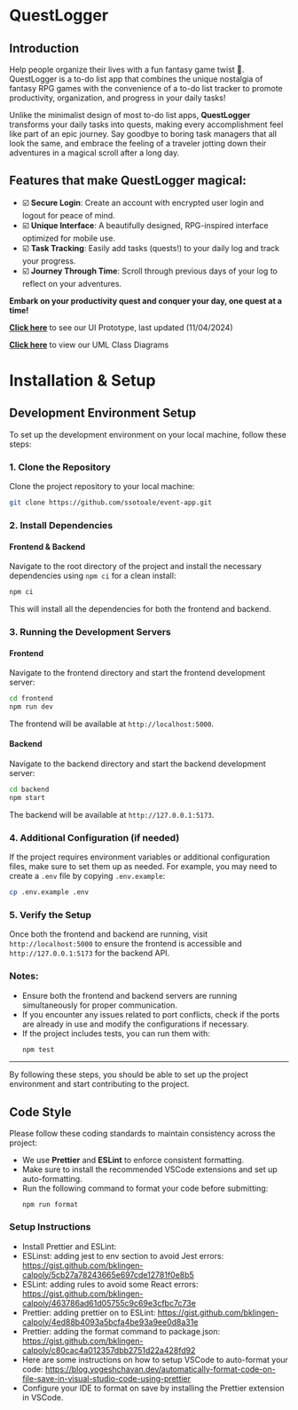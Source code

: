 # QuestLogger
## Introduction
Help people organize their lives with a fun fantasy game twist 🌟. QuestLogger is a to-do list app that combines the unique nostalgia of fantasy RPG games with the convenience of a to-do list tracker to promote productivity, organization, and progress in your daily tasks! 

Unlike the minimalist design of most to-do list apps, **QuestLogger** transforms your daily tasks into quests, making every accomplishment feel like part of an epic journey. Say goodbye to boring task managers that all look the same, and embrace the feeling of a traveler jotting down their adventures in a magical scroll after a long day.

## Features that make QuestLogger magical:
- ☑️ **Secure Login**: Create an account with encrypted user login and logout for peace of mind.  
- ☑️ **Unique Interface**: A beautifully designed, RPG-inspired interface optimized for mobile use.  
- ☑️ **Task Tracking**: Easily add tasks (quests!) to your daily log and track your progress.  
- ☑️ **Journey Through Time**: Scroll through previous days of your log to reflect on your adventures.  

**Embark on your productivity quest and conquer your day, one quest at a time!**

**[Click here](https://www.figma.com/proto/pLOeuJosEQzmTugGTaWfRu/TA-2%3A-Storyboard?node-id=90-4&t=kRTwjutYyFHnk6BK-1)** to see our UI Prototype, last updated (11/04/2024)

**[Click here](https://github.com/ssotoale/event-app/blob/main/wikipage.md)** to view our UML Class Diagrams



# Installation & Setup
## Development Environment Setup

To set up the development environment on your local machine, follow these steps:

### 1. Clone the Repository
Clone the project repository to your local machine:
```bash
git clone https://github.com/ssotoale/event-app.git
```

### 2. Install Dependencies

#### Frontend & Backend
Navigate to the root directory of the project and install the necessary dependencies using `npm ci` for a clean install:
```bash
npm ci
```

This will install all the dependencies for both the frontend and backend.

### 3. Running the Development Servers

#### Frontend
Navigate to the frontend directory and start the frontend development server:
```bash
cd frontend
npm run dev
```
The frontend will be available at `http://localhost:5000`.

#### Backend
Navigate to the backend directory and start the backend development server:
```bash
cd backend
npm start
```
The backend will be available at `http://127.0.0.1:5173`.

### 4. Additional Configuration (if needed)
If the project requires environment variables or additional configuration files, make sure to set them up as needed. For example, you may need to create a `.env` file by copying `.env.example`:
```bash
cp .env.example .env
```

### 5. Verify the Setup
Once both the frontend and backend are running, visit `http://localhost:5000` to ensure the frontend is accessible and `http://127.0.0.1:5173` for the backend API.

### Notes:
- Ensure both the frontend and backend servers are running simultaneously for proper communication.
- If you encounter any issues related to port conflicts, check if the ports are already in use and modify the configurations if necessary.
- If the project includes tests, you can run them with:
   ```bash
   npm test
   ```
---

By following these steps, you should be able to set up the project environment and start contributing to the project.

## Code Style

Please follow these coding standards to maintain consistency across the project:
- We use **Prettier** and **ESLint** to enforce consistent formatting.
- Make sure to install the recommended VSCode extensions and set up auto-formatting.
- Run the following command to format your code before submitting:
  ```
  npm run format
  ```

### Setup Instructions
- Install Prettier and ESLint:
- ESLinst: adding jest to env section to avoid Jest errors:  https://gist.github.com/bklingen-calpoly/5cb27a78243665e697cde12781f0e8b5
- ESLint: adding rules to avoid some React errors:  https://gist.github.com/bklingen-calpoly/463786ad61d05755c9c69e3cfbc7c73e
- Prettier: adding prettier on to ESLint: https://gist.github.com/bklingen-calpoly/4ed88b4093a5bcfa4be93a9ee0d8a31e
- Prettier: adding the format command to package.json: https://gist.github.com/bklingen-calpoly/c80cac4a012357dbb2751d22a428fd92
- Here are some instructions on how to setup VSCode to auto-format your code:  https://blog.yogeshchavan.dev/automatically-format-code-on-file-save-in-visual-studio-code-using-prettier
- Configure your IDE to format on save by installing the Prettier extension in VSCode.  
